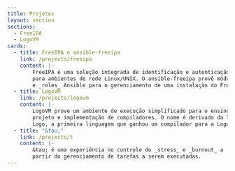 ```yaml
---
title: Projetos
layout: section
sections:
  - FreeIPA
  - LogoVM
cards:
  - title: FreeIPA e ansible-freeipa
    link: /projects/freeipa
    content: |-
        FreeIPA é uma solução integrada de identificação e autenticação
        para ambientes de rede Linux/UNIX. O ansible-freeipa provê módulos
        e _roles_ Ansible para o gerenciamento de uma instalação do FreeIPA.
  - title: LogoVM
    link: /projects/logovm
    content: |-
        LogoVM prove um ambiente de execução simplificado para o ensino do
        projeto e implementação de compiladores. O nome é derivado da linguagem
        Logo, a primeira linguagem que ganhou um compilador para a LogoVM.
  - title: "&tau;"
    link: /projects/t
    content: |-
        &tau; é uma experiência no controle do _stress_ e _burnout_ a
        partir do gerenciamento de tarefas a serem executadas.
---
```

